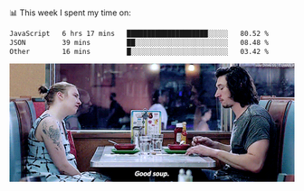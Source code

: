 📊 This week I spent my time on:
<!--START_SECTION:waka-->

```text
JavaScript   6 hrs 17 mins   ████████████████████░░░░░   80.52 %
JSON         39 mins         ██░░░░░░░░░░░░░░░░░░░░░░░   08.48 %
Other        16 mins         █░░░░░░░░░░░░░░░░░░░░░░░░   03.42 %
```

<!--END_SECTION:waka-->


![](goodSoup.gif)
